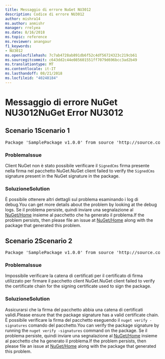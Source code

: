 ```yaml
---
title: Messaggio di errore NuGet NU3012
description: Codice di errore NU3012
author: mishra14
ms.author: anmishr
manager: rrelyea
ms.date: 8/16/2018
ms.topic: reference
ms.reviewer: anangaur
f1_keywords:
- NU3012
ms.openlocfilehash: 7c7ab4728ab891db6f52c4df56724323c219cb61
ms.sourcegitcommit: c643dd2c44e085601551ff7079d696bcc3ad2b49
ms.translationtype: MT
ms.contentlocale: it-IT
ms.lasthandoff: 08/21/2018
ms.locfileid: "40248184"
---
```

# <a name="nuget-error-nu3012"></a><span data-ttu-id="13be0-103">Messaggio di errore NuGet NU3012</span><span class="sxs-lookup"><span data-stu-id="13be0-103">NuGet Error NU3012</span></span>

## <a name="scenario-1"></a><span data-ttu-id="13be0-104">Scenario 1</span><span class="sxs-lookup"><span data-stu-id="13be0-104">Scenario 1</span></span>

<pre>Package 'SamplePackage v1.0.0' from source 'http://source.com/index.json': The primary signature validation failed.</pre>

### <a name="issue"></a><span data-ttu-id="13be0-105">Problema</span><span class="sxs-lookup"><span data-stu-id="13be0-105">Issue</span></span>

<span data-ttu-id="13be0-106">Client NuGet non è stato possibile verificare il `SignedCms` firma presente nella firma nel pacchetto NuGet.</span><span class="sxs-lookup"><span data-stu-id="13be0-106">NuGet client failed to verify the `SignedCms` signature present in the NuGet signature in the package.</span></span>


### <a name="solution"></a><span data-ttu-id="13be0-107">Soluzione</span><span class="sxs-lookup"><span data-stu-id="13be0-107">Solution</span></span>

<span data-ttu-id="13be0-108">È possibile ottenere altri dettagli sul problema esaminando i log di debug.</span><span class="sxs-lookup"><span data-stu-id="13be0-108">You can get more details about the problem by looking at the debug logs.</span></span> <span data-ttu-id="13be0-109">Se il problema persiste, quindi inviare una segnalazione al [NuGet/Home](https://github.com/NuGet/Home/issues) insieme al pacchetto che ha generato il problema.</span><span class="sxs-lookup"><span data-stu-id="13be0-109">If the problem persists, then please file an issue at [NuGet/Home](https://github.com/NuGet/Home/issues) along with the package that generated this problem.</span></span>



## <a name="scenario-2"></a><span data-ttu-id="13be0-110">Scenario 2</span><span class="sxs-lookup"><span data-stu-id="13be0-110">Scenario 2</span></span>

<pre>Package 'SamplePackage v1.0.0' from source 'http://source.com/index.json': The primary signature found a chain building issue:  A certificate chain processed, but terminated in a root certificate which is not trusted by the trust provider.</pre>

### <a name="issue"></a><span data-ttu-id="13be0-111">Problema</span><span class="sxs-lookup"><span data-stu-id="13be0-111">Issue</span></span>

<span data-ttu-id="13be0-112">Impossibile verificare la catena di certificati per il certificato di firma utilizzato per firmare il pacchetto client NuGet.</span><span class="sxs-lookup"><span data-stu-id="13be0-112">NuGet client failed to verify the certificate chain for the signing certificate used to sign the package.</span></span>


### <a name="solution"></a><span data-ttu-id="13be0-113">Soluzione</span><span class="sxs-lookup"><span data-stu-id="13be0-113">Solution</span></span>

<span data-ttu-id="13be0-114">Assicurarsi che la firma del pacchetto abbia una catena di certificati validi.</span><span class="sxs-lookup"><span data-stu-id="13be0-114">Please ensure that the package signature has a valid certificate chain.</span></span> <span data-ttu-id="13be0-115">È possibile verificare la firma del pacchetto eseguendo il `nuget verify -signatures` comando del pacchetto.</span><span class="sxs-lookup"><span data-stu-id="13be0-115">You can verify the package signature by running the `nuget verify -signatures` command on the package.</span></span> <span data-ttu-id="13be0-116">Se il problema persiste, quindi inviare una segnalazione al [NuGet/Home](https://github.com/NuGet/Home/issues) insieme al pacchetto che ha generato il problema.</span><span class="sxs-lookup"><span data-stu-id="13be0-116">If the problem persists, then please file an issue at [NuGet/Home](https://github.com/NuGet/Home/issues) along with the package that generated this problem.</span></span>


